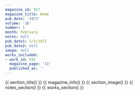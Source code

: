```yaml
---
magazine_id: 917
magazine_title: Adam
pub_date: '1972'
volume: '16'
number: 1
month: February
notes: null
pub_date1: 1/3/1972
pub_date2: null
image: null
works_included:
- work_id: 591
  magazine_page: '13'
  published_as: ''
---
```


{{ section_title() }}
{{ magazine_info() }}
{{ section_image() }}
{{ notes_section() }}
{{ works_section() }}

